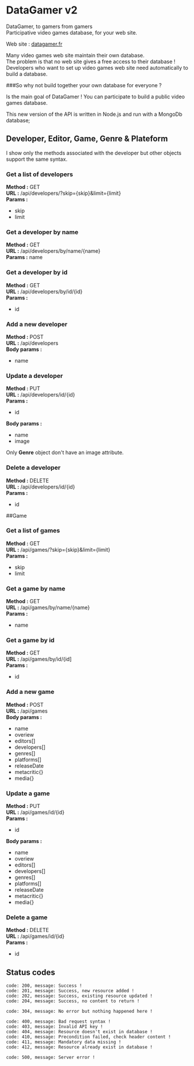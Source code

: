 DataGamer v2
=========
DataGamer, to gamers from gamers<br>
Participative video games database, for your web site.

Web site : <a href="http://datagamer.fr">datagamer.fr</a>

Many video games web site maintain their own database.<br>
The problem is that no web site gives a free access to their database !<br>
Developers who want to set up video games web site need automatically to build a database.

###So why not build together your own database for everyone ?

Is the main goal of DataGamer ! You can participate to build a public video games database.

This new version of the API is written in Node.js and run with a MongoDb database;

## Developer, Editor, Game, Genre & Plateform

I show only the methods associated with the developer but other objects support the same syntax.

### Get a list of developers
**Method :** GET
<br>
**URL :** /api/developers/?skip={skip}&limit={limit}
<br>
**Params :** 
- skip
- limit

### Get a developer by name
**Method :** GET
<br>
**URL :** /api/developers/by/name/{name}
<br>
**Params :** name
<br>

### Get a developer by id
**Method :** GET
<br>
**URL :** /api/developers/by/id/{id}
<br>
**Params :** 
- id

### Add a new developer
**Method :** POST
<br>
**URL :** /api/developers
<br>
**Body params :** 
- name

### Update a developer
**Method :** PUT
<br>
**URL :** /api/developers/id/{id}
<br>
**Params :** 
- id


**Body params :** 
- name
- image

Only **Genre** object don't have an image attribute.

### Delete a developer
**Method :** DELETE
<br>
**URL :** /api/developers/id/{id}
<br>
**Params :** 
- id

##Game

### Get a list of games
**Method :** GET
<br>
**URL :** /api/games/?skip={skip}&limit={limit}
<br>
**Params :** 
- skip
- limit

### Get a game by name
**Method :** GET
<br>
**URL :** /api/games/by/name/{name}
<br>
**Params :** 
- name

### Get a game by id
**Method :** GET
<br>
**URL :** /api/games/by/id/{id]
<br>
**Params :** 
- id

### Add a new game
**Method :** POST
<br>
**URL :** /api/games
<br>
**Body params :** 
- name
- overiew
- editors[]
- developers[]
- genres[]
- platforms[]
- releaseDate
- metacritic{}
- media{}

### Update a game
**Method :** PUT
<br>
**URL :** /api/games/id/{id}
<br>
**Params :** 
- id


**Body params :** 
- name
- overiew
- editors[]
- developers[]
- genres[]
- platforms[]
- releaseDate
- metacritic{}
- media{}

### Delete a game
**Method :** DELETE
<br>
**URL :** /api/games/id/{id}
<br>
**Params :** 
- id

## Status codes

    code: 200, message: Success !
    code: 201, message: Success, new resource added !
    code: 202, message: Success, existing resource updated !
    code: 204, message: Success, no content to return !

    code: 304, message: No error but nothing happened here !

    code: 400, message: Bad request syntax !
    code: 403, message: Invalid API key !
    code: 404, message: Resource doesn't exist in database !
    code: 410, message: Precondition failed, check header content !
    code: 411, message: Mandatory data missing !
    code: 412, message: Resource already exist in database !

    code: 500, message: Server error !
